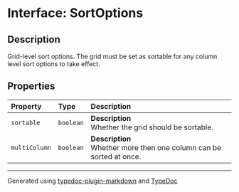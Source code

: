 # Interface: SortOptions

## Description

Grid-level sort options. The grid must be set as sortable for any
column level sort options to take effect.

## Properties

| Property | Type | Description |
| :------ | :------ | :------ |
| `sortable` | `boolean` | **Description**<br />Whether the grid should be sortable. |
| `multiColumn` | `boolean` | **Description**<br />Whether more then one column can be sorted at once. |

***

Generated using [typedoc-plugin-markdown](https://www.npmjs.com/package/typedoc-plugin-markdown) and [TypeDoc](https://typedoc.org/)
